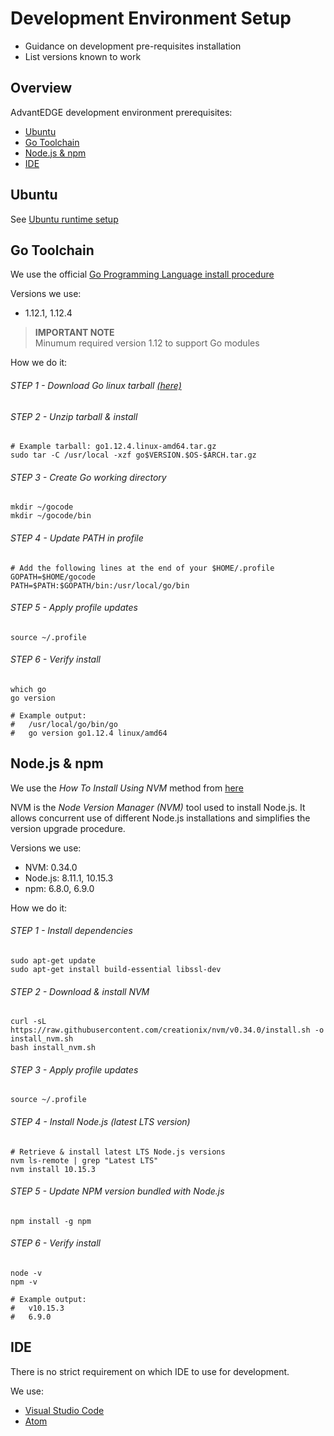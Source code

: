 # Development Environment Setup

- Guidance on development pre-requisites installation
- List versions known to work

## Overview

AdvantEDGE development environment prerequisites:

- [Ubuntu](#ubuntu)
- [Go Toolchain](#go-toolchain)
- [Node.js & npm](#nodejs-npm)
- [IDE](#IDE)

## Ubuntu

See [Ubuntu runtime setup](setup_runtime.md#ubuntu)

## Go Toolchain

We use the official [Go Programming Language install procedure](https://golang.org/doc/install)

Versions we use:

- 1.12.1, 1.12.4

>**IMPORTANT NOTE**<br>
Minumum required version 1.12 to support Go modules<br>

How we do it:

###### STEP 1 - Download Go linux tarball [(here)](https://golang.org/dl/)

###### STEP 2 - Unzip tarball & install

```
# Example tarball: go1.12.4.linux-amd64.tar.gz
sudo tar -C /usr/local -xzf go$VERSION.$OS-$ARCH.tar.gz
```

###### STEP 3 - Create Go working directory

```
mkdir ~/gocode
mkdir ~/gocode/bin
```

###### STEP 4 - Update PATH in profile

```
# Add the following lines at the end of your $HOME/.profile
GOPATH=$HOME/gocode
PATH=$PATH:$GOPATH/bin:/usr/local/go/bin
```

###### STEP 5 - Apply profile updates

```
source ~/.profile
```

###### STEP 6 - Verify install

```
which go
go version

# Example output:
#   /usr/local/go/bin/go
#   go version go1.12.4 linux/amd64
```

## Node.js & npm

We use the _How To Install Using NVM_ method from [here](https://www.digitalocean.com/community/tutorials/how-to-install-node-js-on-ubuntu-16-04)

NVM is the _Node Version Manager (NVM)_ tool used to install Node.js. It allows concurrent use of different Node.js installations and simplifies the version upgrade procedure.

Versions we use:

- NVM: 0.34.0
- Node.js: 8.11.1, 10.15.3
- npm: 6.8.0, 6.9.0

How we do it:

###### STEP 1 - Install dependencies

```
sudo apt-get update
sudo apt-get install build-essential libssl-dev
```

###### STEP 2 - Download & install NVM

```
curl -sL https://raw.githubusercontent.com/creationix/nvm/v0.34.0/install.sh -o install_nvm.sh
bash install_nvm.sh
```

###### STEP 3 - Apply profile updates

```
source ~/.profile
```

###### STEP 4 - Install Node.js (latest LTS version)

```
# Retrieve & install latest LTS Node.js versions
nvm ls-remote | grep "Latest LTS"
nvm install 10.15.3
```

###### STEP 5 - Update NPM version bundled with Node.js

```
npm install -g npm
```

###### STEP 6 - Verify install

```
node -v
npm -v

# Example output:
#   v10.15.3
#   6.9.0
```

## IDE

There is no strict requirement on which IDE to use for development.

We use:
- [Visual Studio Code](https://code.visualstudio.com/)
- [Atom](https://ide.atom.io/)